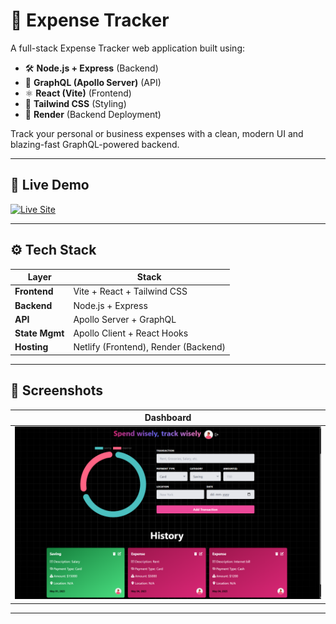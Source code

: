 # 💸 Expense Tracker

A full-stack Expense Tracker web application built using:

-   🛠️ **Node.js + Express** (Backend)
-   📡 **GraphQL (Apollo Server)** (API)
-   ⚛️ **React (Vite)** (Frontend)
-   🎨 **Tailwind CSS** (Styling)
-   🚀 **Render** (Backend Deployment)

Track your personal or business expenses with a clean, modern UI and blazing-fast GraphQL-powered backend.

---

## 🚀 Live Demo

[![Live Site](https://img.shields.io/badge/Live-Demo-00C853?style=for-the-badge&logo=render)](https://your-netlify-app.netlify.app)

---

## ⚙️ Tech Stack

| Layer          | Stack                                |
| -------------- | ------------------------------------ |
| **Frontend**   | Vite + React + Tailwind CSS          |
| **Backend**    | Node.js + Express                    |
| **API**        | Apollo Server + GraphQL              |
| **State Mgmt** | Apollo Client + React Hooks          |
| **Hosting**    | Netlify (Frontend), Render (Backend) |

---

## 📸 Screenshots

| Dashboard                                 |
| ----------------------------------------- |
| ![Dashboard](./screenshots/dashboard.png) |

---
